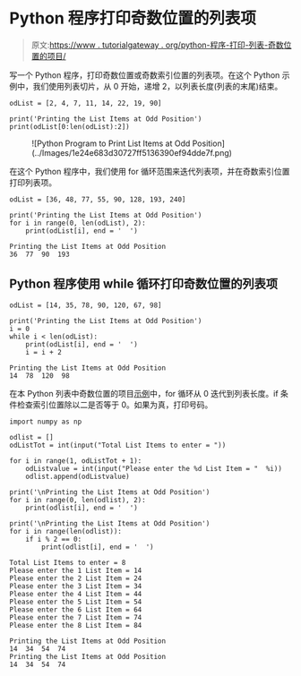 # Python 程序打印奇数位置的列表项

> 原文:[https://www . tutorialgateway . org/python-程序-打印-列表-奇数位置的项目/](https://www.tutorialgateway.org/python-program-to-print-list-items-at-odd-position/)

写一个 Python 程序，打印奇数位置或奇数索引位置的列表项。在这个 Python 示例中，我们使用列表切片，从 0 开始，递增 2，以列表长度(列表的末尾)结束。

```
odList = [2, 4, 7, 11, 14, 22, 19, 90]

print('Printing the List Items at Odd Position')
print(odList[0:len(odList):2])
```

<figure class="wp-block-image size-large">![Python Program to Print List Items at Odd Position](../Images/1e24e683d30727ff5136390ef94dde7f.png)</figure>

在这个 Python 程序中，我们使用 for 循环范围来迭代列表项，并在奇数索引位置打印列表项。

```
odList = [36, 48, 77, 55, 90, 128, 193, 240]

print('Printing the List Items at Odd Position')
for i in range(0, len(odList), 2):
    print(odList[i], end = '  ')
```

```
Printing the List Items at Odd Position
36  77  90  193 
```

## Python 程序使用 while 循环打印奇数位置的列表项

```
odList = [14, 35, 78, 90, 120, 67, 98]

print('Printing the List Items at Odd Position')
i = 0
while i < len(odList):
    print(odList[i], end = '  ')
    i = i + 2
```

```
Printing the List Items at Odd Position
14  78  120  98 
```

在本 Python 列表中奇数位置的项目[示例](https://www.tutorialgateway.org/python-programming-examples/)中，for 循环从 0 迭代到列表长度。if 条件检查索引位置除以二是否等于 0。如果为真，打印号码。

```
import numpy as np

odlist = []
odListTot = int(input("Total List Items to enter = "))

for i in range(1, odListTot + 1):
    odListvalue = int(input("Please enter the %d List Item = "  %i))
    odlist.append(odListvalue)

print('\nPrinting the List Items at Odd Position')
for i in range(0, len(odlist), 2):
    print(odlist[i], end = '  ')

print('\nPrinting the List Items at Odd Position')
for i in range(len(odlist)):
    if i % 2 == 0:
        print(odlist[i], end = '  ')
```

```
Total List Items to enter = 8
Please enter the 1 List Item = 14
Please enter the 2 List Item = 24
Please enter the 3 List Item = 34
Please enter the 4 List Item = 44
Please enter the 5 List Item = 54
Please enter the 6 List Item = 64
Please enter the 7 List Item = 74
Please enter the 8 List Item = 84

Printing the List Items at Odd Position
14  34  54  74  
Printing the List Items at Odd Position
14  34  54  74 
```